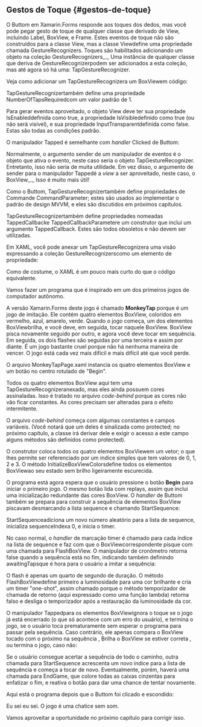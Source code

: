 ## Gestos de Toque {#gestos-de-toque}

O Buttom em Xamarin.Forms responde aos toques dos dedos, mas você pode pegar gesto de toque de qualquer classe que derivado de View, incluindo Label, BoxView, e Frame. Estes eventos de toque não são construídos para a classe View, mas a classe Viewdefine uma propriedade chamada GestureRecognizers. Toques são habilitados adicionando um objeto na coleção GestureRecognizers_._ Uma instância de qualquer classe que deriva de GestureRecognizerpodem ser adicionados a esta coleção, mas até agora só há uma: TapGestureRecognizer.

Veja como adicionar um TapGestureRecognizera um BoxViewem código:

TapGestureRecognizertambém define uma propriedade NumberOfTapsRequiredcom um valor padrão de 1.

Para gerar eventos aproveitado, o objeto View deve ter sua propriedade IsEnableddefinida como true, a propriedade IsVisibledefinido como true (ou não será visível), e sua propriedade InputTransparentdefinida como false. Estas são todas as condições padrão.

O manipulador Tapped é semelhante com _handler_ Clicked de Buttom:

Normalmente, o argumento sender de um manipulador de eventos é o objeto que ativa o evento, neste caso seria o objeto TapGestureRecognizer. Entretanto, isso não seria de muita utilidade. Em vez disso, o argumento de sender para o manipulador Tappedé a _view_ a ser aproveitado, neste caso, o BoxView_._ Isso é muito mais útil!

Como o Buttom, TapGestureRecognizertambém define propriedades de Commande CommandParameter; estes são usados ​​ao implementar o padrão de design MVVM, e eles são discutidos em próximos capítulos.

TapGestureRecognizertambém define propriedades nomeadas TappedCallbacke TappedCallbackParametere um construtor que inclui um argumento TappedCallback. Estes são todos obsoletos e não devem ser utilizadas.

Em XAML, você pode anexar um TapGestureRecognizera uma visão expressando a coleção GestureRecognizerscomo um elemento de propriedade:

Como de costume, o XAML é um pouco mais curto do que o código equivalente.

Vamos fazer um programa que é inspirado em um dos primeiros jogos de computador autônomo.

A versão Xamarin.Forms deste jogo é chamado **MonkeyTap** porque é um jogo de imitação. Ele contém quatro elementos BoxView, coloridos em vermelho, azul, amarelo, verde. Quando o jogo começa, um dos elementos BoxViewbrilha, e você deve, em seguida, tocar naquele BoxView. BoxView pisca novamente seguido por outro, e agora você deve tocar em sequência. Em seguida, os dois flashes são seguidas por uma terceira e assim por diante. É um jogo bastante cruel porque não há nenhuma maneira de vencer. O jogo está cada vez mais difícil e mais difícil até que você perde.

O arquivo MonkeyTapPage.xaml instancia os quatro elementos BoxView e um botão no centro rotulado de &quot;Begin&quot;.

Todos os quatro elementos BoxView aqui tem uma TapGestureRecognizeranexado, mas eles ainda possuem cores assinaladas. Isso é tratado no arquivo _code-behind_ porque as cores não vão ficar constantes. As cores precisam ser alteradas para o efeito intermitente.

O arquivo _code-behind_ começa com algumas constantes e campos variáveis. (Você notará que um deles é sinalizada como protected; no próximo capítulo, a classe irá derivar dele e exigir o acesso a este campo alguns métodos são definidos como protected).

O construtor coloca todos os quatro elementos BoxViewem um vetor; o que lhes permite ser referenciado por um índice simples que tem valores de 0, 1, 2 e 3\. O método InitializeBoxViewColorsdefine todos os elementos BoxViewao seu estado sem brilho ligeiramente escurecida.

O programa está agora espera que o usuário pressione o botão **Begin** para iniciar o primeiro jogo. O mesmo botão lida com replays, assim que inclui uma inicialização redundante das cores BoxView. O _handler_ de Buttom também se prepara para construir a sequência de elementos BoxView piscavam desmarcando a lista sequence e chamando StartSequence:

StartSequenceadiciona um novo número aleatório para a lista de sequence, inicializa sequenceIndexa 0, e inicia o timer.

No caso normal, o _handler_ de marcação timer é chamado para cada índice na lista de sequence e faz com que o BoxViewcorrespondente pisque com uma chamada para FlashBoxView. O manipulador de cronômetro retorna false quando a sequência está no fim, indicando também definindo awaitingTapsque é hora para o usuário a imitar a sequência:

O flash é apenas um quarto de segundo de duração. O método FlashBoxViewdefine primeiro a luminosidade para uma cor brilhante e cria um timer &quot;one-shot&quot;, assim chamado porque o método temporizador de chamada de retorno (aqui expressado como uma função lambda) retorna falso e desliga o temporizador após a restauração da luminosidade da cor.

O manipulador Tappedpara os elementos BoxViewignora o toque se o jogo já está encerrado (o que só acontece com um erro do usuário), e termina o jogo, se o usuário toca prematuramente sem esperar o programa para passar pela sequência. Caso contrário, ele apenas compara o BoxView tocado com o próximo na sequência , Brilha o BoxView se estiver correta , ou termina o jogo, caso não:

Se o usuário consegue acertar a sequência de todo o caminho, outra chamada para StartSequence acrescenta um novo índice para a lista de sequência e começa a tocar de novo. Eventualmente, porém, haverá uma chamada para EndGame, que colore todas as caixas cinzentas para enfatizar o fim, e reativa o botão para dar uma chance de tentar novamente.

Aqui está o programa depois que o Buttom foi clicado e escondido:

Eu sei eu sei. O jogo é uma chatice sem som.

Vamos aproveitar a oportunidade no próximo capítulo para corrigir isso.